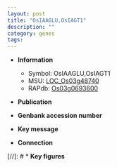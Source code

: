 ```yaml
---
layout: post
title: "OsIAAGLU,OsIAGT1"
description: ""
category: genes
tags: 
---
```


* **Information**  
    + Symbol: OsIAAGLU,OsIAGT1  
    + MSU: [LOC_Os03g48740](http://rice.uga.edu/cgi-bin/ORF_infopage.cgi?orf=LOC_Os03g48740)  
    + RAPdb: [Os03g0693600](http://rapdb.dna.affrc.go.jp/viewer/gbrowse_details/irgsp1?name=Os03g0693600)  

* **Publication**  

* **Genbank accession number**  

* **Key message**  

* **Connection**  

[//]: # * **Key figures**  


